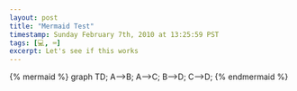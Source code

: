```yaml
---
layout: post
title: "Mermaid Test"
timestamp: Sunday February 7th, 2010 at 13:25:59 PST
tags: [💻, ⌨️]
excerpt: Let's see if this works
---
```


{% mermaid %}
graph TD;
    A-->B;
    A-->C;
    B-->D;
    C-->D;
{% endmermaid %}
